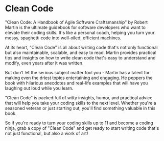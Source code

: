 # Clean Code

"Clean Code: A Handbook of Agile Software Craftsmanship" by Robert Martin is the ultimate guidebook for software developers who want to elevate their coding skills. It's like a personal coach, helping you turn your messy, spaghetti code into well-oiled, efficient machines.

At its heart, "Clean Code" is all about writing code that's not only functional but also maintainable, scalable, and easy to read. Martin provides practical tips and insights on how to write clean code that's easy to understand and modify, even years after it was written.

But don't let the serious subject matter fool you - Martin has a talent for making even the driest topics entertaining and engaging. He peppers the book with hilarious anecdotes and real-life examples that will have you laughing out loud while you learn.

"Clean Code" is packed full of witty insights, humor, and practical advice that will help you take your coding skills to the next level. Whether you're a seasoned veteran or just starting out, you'll find something valuable in this book.

So if you're ready to turn your coding skills up to 11 and become a coding ninja, grab a copy of "Clean Code" and get ready to start writing code that's not just functional, but also a work of art!
